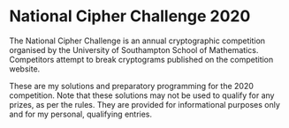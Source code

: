 # National Cipher Challenge 2020
The National Cipher Challenge is an annual cryptographic competition organised by the University of Southampton School of Mathematics. Competitors attempt to break cryptograms published on the competition website.

These are my solutions and preparatory programming for the 2020 competition. Note that these solutions may not be used to qualify for any prizes, as per the rules. They are provided for informational purposes only and for my personal, qualifying entries.
